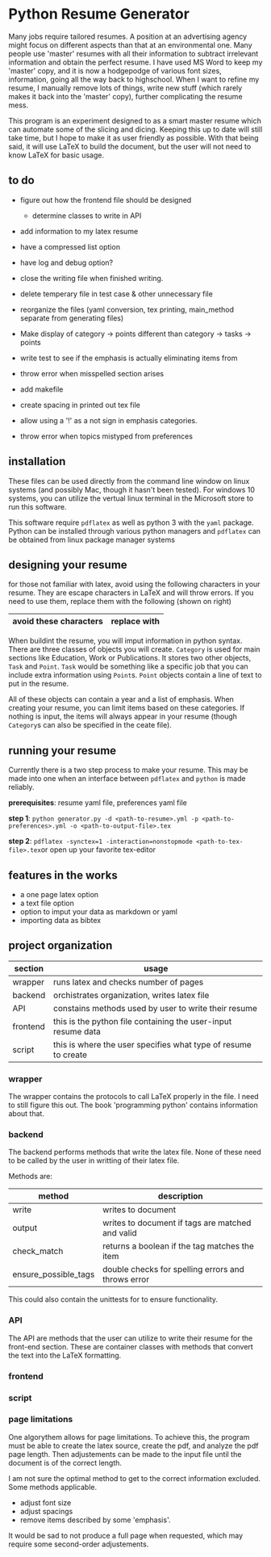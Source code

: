 # Python Resume Generator

Many jobs require tailored resumes. A position at an advertising agency might focus on different aspects than that at an environmental one. Many people use 'master' resumes with all their information to subtract irrelevant information and obtain the perfect resume. I have used MS Word to keep my 'master' copy, and it is now a hodgepodge of various font sizes, information, going all the way back to highschool. When I want to refine my resume, I manually remove lots of things, write new stuff (which rarely makes it back into the 'master' copy), further complicating the resume mess.

This program is an experiment designed to as a smart master resume which can automate some of the slicing and dicing. Keeping this up to date will still take time, but I hope to make it as user friendly as possible. With that being said, it will use LaTeX to build the document, but the user will not need to know LaTeX for basic usage. 

## to do

* figure out how the frontend file should be designed
	* determine classes to write in API
* add information to my latex resume
* have a compressed list option
* have log and debug option?
* close the writing file when finished writing. 
* delete temperary file in test case & other unnecessary file
* reorganize the files (yaml conversion, tex printing, main_method separate from generating files)
* Make display of category -> points different than category -> tasks -> points
* write test to see if the emphasis is actually eliminating items from 
* throw error when misspelled section arises
* add makefile
* create spacing in printed out tex file 

* allow using a '!' as a not sign in emphasis categories. 
* throw error when topics mistyped from preferences
## installation

These files can be used directly from the command line window on linux systems (and possibly Mac, though it hasn't been tested). For windows 10 systems, you can utilize the vertual linux terminal in the Microsoft store to run this software. 

This software require `pdflatex` as well as python 3 with the `yaml` package. Python can be installed through various python managers and `pdflatex` can be obtained from linux package manager systems

## designing your resume

for those not familiar with latex, avoid using the following characters in your resume. They are escape characters in LaTeX and will throw errors. If you need to use them, replace them with the following (shown on right)

avoid these characters | replace with
--------------|-------------

When buildint the resume, you will imput information in python syntax. There are three classes of objects you will create. `Category` is used for main sections like Education, Work or Publications. It stores two other objects, `Task` and `Point`. `Task` would be something like a specific job that you can include extra information using `Point`s. `Point` objects contain a line of text to put in the resume. 

All of these objects can contain a year and a list of emphasis. When creating your resume, you can limit items based on these categories. If nothing is input, the items will always appear in your resume (though `Category`s can also be specified in the ceate file). 

## running your resume

Currently there is a two step process to make your resume. This may be made into one when an interface between `pdflatex` and `python` is made reliably.

**prerequisites**: resume yaml file, preferences yaml file

**step 1**: `python generator.py -d <path-to-resume>.yml -p <path-to-preferences>.yml -o <path-to-output-file>.tex`

**step 2**: `pdflatex -synctex=1 -interaction=nonstopmode <path-to-tex-file>.tex`or open up your favorite tex-editor

## features in the works

* a one page latex option
* a text file option
* option to imput your data as markdown or yaml
* importing data as bibtex

## project organization

section | usage
--------|---------------------------
wrapper | runs latex and checks number of pages
backend | orchistrates organization, writes latex file
API		| constains methods used by user to write their resume
frontend| this is the python file containing the user-input resume data
script	| this is where the user specifies what type of resume to create

### wrapper

The wrapper contains the protocols to call LaTeX properly in the file. I need to still figure this out. The book 'programming python' contains information about that.

### backend

The backend performs methods that write the latex file. None of these need to be called by the user in writting of their latex file. 

Methods are:

method		|		description
------------|--------------------------
write		| writes to document
output		| writes to document if tags are matched and valid
check_match | returns a boolean if the tag matches the item
ensure_possible_tags | double checks for spelling errors and throws error

This could also contain the unittests for to ensure functionality. 

### API

The API are methods that the user can utilize to write their resume for the front-end section. These are container classes with methods that convert the text into the LaTeX formatting.

### frontend



### script



### page limitations

One algorythem allows for page limitations. To achieve this, the program must be able to create the latex source, create the pdf, and analyze the pdf page length. Then adjustements can be made to the input file until the document is of the correct length.

I am not sure the optimal method to get to the correct information excluded. Some methods applicable. 

* adjust font size
* adjust spacings
* remove items described by some 'emphasis'.

It would be sad to not produce a full page when requested, which may require some second-order adjustements. 
